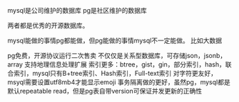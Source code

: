 mysql是公司维护的数据库
pg是社区维护的数据库

两者都是优秀的开源数据库。

mysql能做的事情pg都能做，但pg能做的事情mysql不一定能做。
比如大数据

pg免费，开源协议运行二次售卖
不仅仅是关系型数据库，可存储json，jsonb，array
支持地理信息处理扩展
索引更多：btree，gist，gin，部分索引，hash，联合索引，mysql只有B+tree索引、Hash索引，Full-text索引
对字符更友好，msyql需要设置utf8mb4才能显示emoji
事务隔离做的更好，虽然pg，mysql都是默认repeatable read，但是pg表自带version可保证并发更新的正确性

